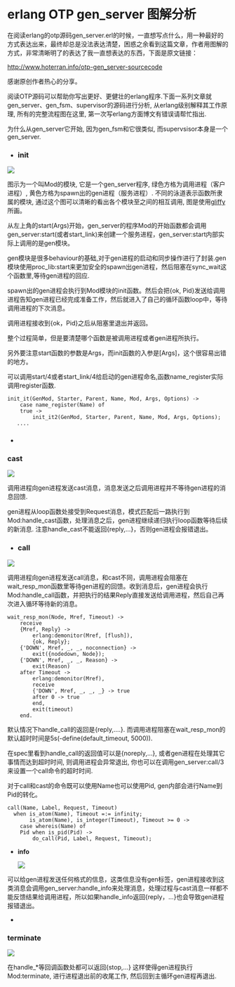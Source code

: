 # erlang OTP gen_server 图解分析

在阅读erlang的otp源码gen_server.erl的时候，一直想写点什么，用一种最好的方式表达出来，最终却总是没法表达清楚，困惑之余看到这篇文章，作者用图解的方式，非常清晰明了的表达了我一直想表达的东西，下面是原文链接：

http://www.hoterran.info/otp-gen_server-sourcecode

感谢原创作者热心的分享。



阅读OTP源码可以帮助你写出更好、更健壮的erlang程序.下面一系列文章就gen_server、gen_fsm、supervisor的源码进行分析, 从erlang级别解释其工作原理, 所有的完整流程图在这里, 第一次写erlang方面博文有错误请帮忙指出.

为什么从gen_server它开始, 因为gen_fsm和它很类似, 而supervsisor本身是一个gen_server.



- ### init

  

![](H:\ducument\erl\manual_cn-master\gen_server\img\init.png)

图示为一个叫Mod的模块, 它是一个gen_server程序, 绿色方格为调用进程（客户进程）, 黄色方格为spawn出的gen进程（服务进程）. 不同的泳道表示函数所隶属的模块, 通过这个图可以清晰的看出各个模块至之间的相互调用, 图是使用[gliffy](https://www.gliffy.com/)所画。

从左上角的start(Args)开始，gen_server的程序Mod的开始函数都会调用gen_server:start(或者start_link)来创建一个服务进程，gen_server:start内部实际上调用的是gen模块。

gen模块是很多behaviour的基础,对于gen进程的启动和同步操作进行了封装.gen模块使用proc_lib:start来更加安全的spawn出gen进程，然后阻塞在sync_wait这个函数里,等待gen进程的回应.

spawn出的gen进程会执行到Mod模块的init函数。然后会把{ok, Pid}发送给调用进程告知gen进程已经完成准备工作，然后就进入了自己的循环函数loop中，等待调用进程的下次消息。

调用进程接收到{ok，Pid}之后从阻塞里退出并返回。

整个过程简单，但是要清楚哪个函数是被调用进程或者gen进程所执行。

另外要注意start函数的参数是Args，而init函数的入参是[Args]，这个很容易出错的地方。

可以调用start/4或者start_link/4给启动的gen进程命名,函数name_register实际调用register函数.

```
init_it(GenMod, Starter, Parent, Name, Mod, Args, Options) ->
    case name_register(Name) of
    true ->
        init_it2(GenMod, Starter, Parent, Name, Mod, Args, Options);
   ....
```





- ### 

### cast

![](.\img\cast.png)

调用进程向gen进程发送cast消息，消息发送之后调用进程并不等待gen进程的消息回馈.

gen进程从loop函数处接受到Request消息，模式匹配后一路执行到Mod:handle_cast函数，处理消息之后，gen进程继续递归执行loop函数等待后续的新消息. 注意handle_cast不能返回{reply,…}，否则gen进程会报错退出。



- ### call

![](.\img\call.png)

调用进程向gen进程发送call消息，和cast不同，调用进程会阻塞在wait_resp_mon函数里等待gen进程的回馈。收到消息后，gen进程会执行Mod:handle_call函数，并把执行的结果Reply直接发送给调用进程，然后自己再次进入循环等待新的消息。

```
wait_resp_mon(Node, Mref, Timeout) ->
    receive
    {Mref, Reply} ->
        erlang:demonitor(Mref, [flush]),
        {ok, Reply};
    {'DOWN', Mref, _, _, noconnection} ->
        exit({nodedown, Node});
    {'DOWN', Mref, _, _, Reason} ->
        exit(Reason)
    after Timeout ->
        erlang:demonitor(Mref),
        receive
        {'DOWN', Mref, _, _, _} -> true
        after 0 -> true
        end,
        exit(timeout)
    end.
```

默认情况下handle_call的返回是{reply,….}. 而调用进程阻塞在wait_resp_mon的默认超时时间是5s(-define(default_timeout, 5000)).

在spec里看到handle_call的返回值可以是{noreply,…},  或者gen进程在处理其它事情而达到超时时间, 则调用进程会异常退出, 你也可以在调用gen_server:call/3来设置一个call命令的超时时间.

对于call和cast的命令既可以使用Name也可以使用Pid,  gen内部会进行Name到Pid的转化。

```
call(Name, Label, Request, Timeout)
  when is_atom(Name), Timeout =:= infinity;
       is_atom(Name), is_integer(Timeout), Timeout >= 0 ->
    case whereis(Name) of
    Pid when is_pid(Pid) ->
        do_call(Pid, Label, Request, Timeout);
```



- **info**

   

  ![](.\img\info.png)
  

可以给gen进程发送任何格式的信息，这类信息没有gen标签，gen进程接收到这类消息会调用gen_server:handle_info来处理消息，处理过程与cast消息一样都不能反馈结果给调用进程，所以如果handle_info返回{reply，…}也会导致gen进程报错退出。



- 

  ### terminate

  ![](.\img\terminate.png)



在handle_*等回调函数处都可以返回{stop,…} 这样使得gen进程执行Mod:terminate, 进行进程退出前的收尾工作, 然后回到主循环gen进程再退出.